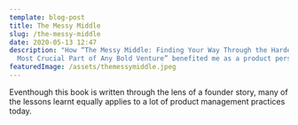 ```yaml
---
template: blog-post
title: The Messy Middle
slug: /the-messy-middle
date: 2020-05-13 12:47
description: "How “The Messy Middle: Finding Your Way Through the Hardest and
  Most Crucial Part of Any Bold Venture” benefited me as a product person"
featuredImage: /assets/themessymiddle.jpeg
---
```

Eventhough this book is written through the lens of a founder story, many of the lessons learnt equally applies to a lot of product management practices today.